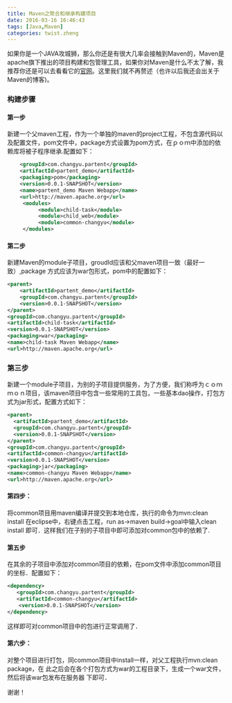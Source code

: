 ```yaml
---
title: Maven之聚合和继承构建项目
date: 2016-03-16 16:46:43
tags: [Java,Maven]
categories: twist.zheng
---
```


如果你是一个JAVA攻城狮，那么你还是有很大几率会接触到Maven的，Maven是apache旗下推出的项目构建和包管理工具，如果你对Maven是什么不太了解，我推荐你还是可以去看看它的[官网](http://maven.apache.org/)。这里我们就不再赘述（也许以后我还会出关于Maven的博客)。

### 构建步骤
#### 第一步
新建一个父maven工程，作为一个单独的maven的project工程，不包含源代码以及配置文件，pom文件中，package方式设置为pom方式，在ｐｏｍ中添加的依赖库将被子程序继承.配置如下：
```xml
    <groupId>com.changyu.partent</groupId>
    <artifactId>partent_demo</artifactId>
    <packaging>pom</packaging>
    <version>0.0.1-SNAPSHOT</version>
    <name>partent_demo Maven Webapp</name>
    <url>http://maven.apache.org</url>
     <modules>   
          <module>child-task</module>
          <module>child_web</module>
          <module>common-changyu</module>
     </modules>
 ```

#### 第二步
新建Maven的ｍodule子项目，groudId应该和父maven项目一致（最好一致）,package
方式应该为war包形式，pom中的配置如下：
```xml
<parent>
    <artifactId>partent_demo</artifactId>
    <groupId>com.changyu.partent</groupId>
    <version>0.0.1-SNAPSHOT</version>
</parent>
<groupId>com.changyu.partent</groupId>
<artifactId>child-task</artifactId>
<version>0.0.1-SNAPSHOT</version>
<packaging>war</packaging>
<name>child-task Maven Webapp</name>
<url>http://maven.apache.org</url>
 ```

### 第三步
新建一个module子项目，为别的子项目提供服务，为了方便，我们称呼为ｃｏｍｍｏｎ项目，该maven项目中包含一些常用的工具包，一些基本dao操作，打包方式为jar形式，配置方式如下：
```xml
<parent>
  <artifactId>partent_demo</artifactId>
  <groupId>com.changyu.partent</groupId>
  <version>0.0.1-SNAPSHOT</version>
</parent>
<groupId>com.changyu.partent</groupId>
<artifactId>common-changyu</artifactId>
<version>0.0.1-SNAPSHOT</version>
<packaging>jar</packaging>
<name>common-changyu Maven Webapp</name>
<url>http://maven.apache.org</url>
```

#### 第四步：
将common项目用maven编译并提交到本地仓库，执行的命令为mvn:clean install
在eclipse中，右键点击工程，run as->maven build->goal中输入clean install
即可．这样我们在子别的子项目中即可添加对common包中的依赖了.


#### 第五步
在其余的子项目中添加对common项目的依赖，在pom文件中添加common项目的坐标．配置如下：
```xml
<dependency>
   <groupId>com.changyu.partent</groupId>
   <artifactId>common-changyu</artifactId>
  　<version>0.0.1-SNAPSHOT</version>
</dependency>
```

这样即可对common项目中的包进行正常调用了．

#### 第六步：
对整个项目进行打包，同common项目中install一样，对父工程执行mvn:clean package，在 此之后会在各个打包方式为war的工程目录下，生成一个war文件，然后将该war包发布在服务器 下即可．


  谢谢！
